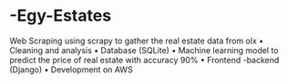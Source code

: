 # -Egy-Estates
Web Scraping using scrapy to gather the real estate data from olx • Cleaning and analysis • Database (SQLite) • Machine learning model to predict the price of real estate with accuracy 90% • Frontend -backend (Django) • Development on AWS
